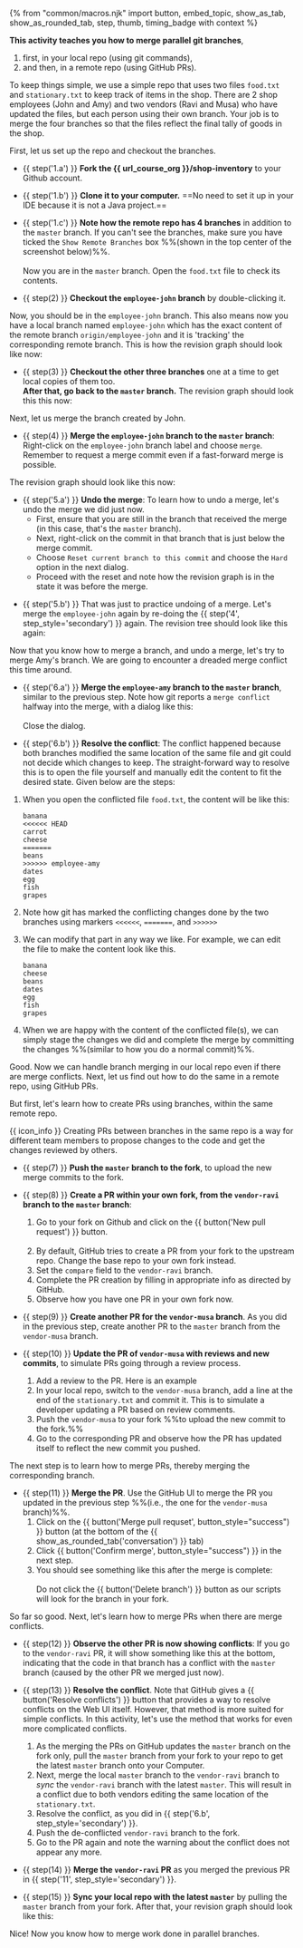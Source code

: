 {% from "common/macros.njk" import button, embed_topic, show_as_tab, show_as_rounded_tab, step, thumb, timing_badge with context %}

<box seamless type="success" icon=":fab-github:" add-class="lead" icon-size="2x">

**This activity teaches you how to merge parallel git branches**,
1. first, in your local repo (using git commands),
1. and then, in a remote repo (using GitHub PRs).

</box>

<box type="success" icon=":fas-map-signs:" icon-size="2x">

To keep things simple, we use a simple repo that uses two files `food.txt` and `stationary.txt` to keep track of items in the shop. There are 2 shop employees (John and Amy) and two vendors (Ravi and Musa) who have updated the files, but each person using their own branch. Your job is to merge the four branches so that the files reflect the final tally of goods in the shop.

First, let us set up the repo and checkout the branches.
</box>

* {{ step('1.a') }} **Fork the {{ url_course_org }}/shop-inventory** to your Github account.

* {{ step('1.b') }} **Clone it to your computer.** ==No need to set it up in your IDE because it is not a Java project.==

* {{ step('1.c') }} **Note how the remote repo has 4 branches** in addition to the `master` branch. If you can't see the branches, make sure you have ticked the `Show Remote Branches` box %%(shown in the top center of the screenshot below)%%.<br>
  <pic src="images/after-cloning.png"></pic><br>
  Now you are in the `master` branch. Open the `food.txt` file to check its contents.

* {{ step(2) }} **Checkout the `employee-john` branch** by double-clicking it.

<div class="indented-level2">
<panel type="light" header=":fas-play-circle: See an animation of this step" minimized >
<p/>
<pic src="images/checkout-branch.gif"/>
</panel>

Now, you should be in the `employee-john` branch. This also means now you have a local branch named `employee-john` which has the exact content of the remote branch `origin/employee-john` and it is <tooltip content="i.e., git knows that this branch is meant to be a copy of the corresponding remote branch">'tracking' the corresponding remote branch</tooltip>. This is how the revision graph should look like now:
<br>
<pic src="images/after-checking-out-branch.png" width="682"/>
</div>

* {{ step(3) }} **Checkout the other three branches** one at a time to get local copies of them too.<br>
**After that, go back to the `master` branch.** The revision graph should look this this now:<br>
<pic src="images/checkout-master-again.png"></pic>

<box type="success" icon=":fas-map-signs:" icon-size="2x">

Next, let us merge the branch created by John.
</box>

* {{ step(4) }} **Merge the `employee-john` branch to the `master` branch**: Right-click on the `employee-john` branch label and choose `merge`. Remember to request a merge commit even if a fast-forward merge is possible.

<div class="indented-level2">

<panel type="light" header=":fas-play-circle: See an animation of this step" minimized >

<pic src="images/merging-branch-employee-john.gif" />
</panel>
<p/>
The revision graph should look like this now:<br>
<pic src="images/after-merging-branch-employee-john.png"></pic>
</div>

* {{ step('5.a') }} **Undo the merge**: To learn how to undo a merge, let's undo the merge we did just now.
  * First, ensure that you are still in the branch that received the merge (in this case, that's the `master` branch).
  * Next, right-click on the commit in that branch that is just below the merge commit.
  * Choose `Reset current branch to this commit` and choose the `Hard` option in the next dialog.
  * Proceed with the reset and note how the revision graph is in the state it was before the merge.


<panel type="light" header=":fas-play-circle: See an animation of this step" add-class="d-block pl-5" minimized >

<pic src="images/undo-merge.gif" />
</panel>
<p/>

* {{ step('5.b') }} That was just to practice undoing of a merge. Let's merge the `employee-john` again by re-doing the {{ step('4', step_style='secondary') }} again. The revision tree should look like this again:<br>
  <pic src="images/after-merging-branch-employee-john.png"></pic>

<box type="success" icon=":fas-map-signs:" icon-size="2x">

Now that you know how to merge a branch, and undo a merge, let's try to merge Amy's branch. We are going to encounter a dreaded merge conflict this time around.
</box>


* {{ step('6.a') }} **Merge the `employee-amy` branch to the `master` branch**, similar to the previous step. Note how git reports a `merge conflict` halfway into the merge, with a dialog like this:<br>
  <pic src="images/merge-conflict-dialog.png"></pic><br>
  Close the dialog.

<span id="6b">

* {{ step('6.b') }} **Resolve the conflict**: The conflict happened because both branches modified the same location of the same file and git could not decide which changes to keep. The straight-forward way to resolve this is to open the file yourself and manually edit the content to fit the desired state. Given below are the steps:
<div class="indented-level2">

1. When you open the conflicted file `food.txt`, the content will be like this:
   ```
   banana
   <<<<<< HEAD
   carrot
   cheese
   =======
   beans
   >>>>>> employee-amy
   dates
   egg
   fish
   grapes

   ```

1. Note how git has marked the conflicting changes done by the two branches using markers `<<<<<<`, `=======`, and `>>>>>>`
1. We can modify that part in any way we like. For example, we can edit the file to make the content look like this.
   ```
   banana
   cheese
   beans
   dates
   egg
   fish
   grapes

   ```
1. When we are happy with the content of the conflicted file(s), we can simply stage the changes we did and complete the merge by committing the changes %%(similar to how you do a normal commit)%%.

<div class="indented-level2">

<panel type="light" header=":fas-play-circle: See an animation of this step" minimized >

<pic src="images/commit-after-deconflicting.gif" />
</panel>
<p/>
</div>

</div>
</span>

<box type="success" icon=":fas-map-signs:" icon-size="2x">

Good. Now we can handle branch merging in our local repo even if there are merge conflicts. Next, let us find out how to do the same in a remote repo, using GitHub PRs.

But first, let's learn how to create PRs using branches, within the same remote repo.

{{ icon_info }} Creating PRs between branches in the same repo is a way for different team members to propose changes to the code and get the changes reviewed by others.
</box>

* {{ step(7) }} **Push the `master` branch to the fork**, to upload the new merge commits to the fork.<br>
  <pic src="images/push-master.png"></pic>

* {{ step(8) }} **Create a PR within your own fork, from the `vendor-ravi` branch to the `master` branch**:
  1. Go to your fork on Github and click on the {{ button('New pull request') }} button.<br><br>
    <pic src="images/new-pull-request.png"></pic>
  1. By default, GitHub tries to create a PR from your fork to the upstream repo. Change the base repo to your own fork instead.<br>
     <pic src="images/choose-fork-as-base.png">
  1. Set the `compare` field to the `vendor-ravi` branch.<br>
     <pic src="images/choose-vendor-ravi.png"></pic>
  1. Complete the PR creation by filling in appropriate info as directed by GitHub.<br>
     <pic src="images/create-pr-for-vendor-ravi.png" class="border" />
  1. Observe how you have one PR in your own fork now.<br>
     <pic src="images/after-creating-pr-for-vendor-ravi.png" />

* {{ step(9) }} **Create another PR for the `vendor-musa` branch**. As you did in the previous step, create another PR to the `master` branch from the `vendor-musa` branch.

* {{ step(10) }} **Update the PR of `vendor-musa` with reviews and new commits**, to simulate PRs going through a review process.
  1. Add a review to the PR. Here is an example<br>
     <pic src="images/review-pr.png">
  1. In your local repo, switch to the `vendor-musa` branch, add a line at the end of the `stationary.txt` and commit it. This is to simulate a developer updating a PR based on review comments.<br>
     <pic src="images/add-commit-to-vendor-musa.png">
  1. Push the `vendor-musa` to your fork %%to upload the new commit to the fork.%%
  1. Go to the corresponding PR and observe how the PR has updated itself to reflect the new commit you pushed.

<box type="success" icon=":fas-map-signs:" icon-size="2x">

The next step is to learn how to merge PRs, thereby merging the corresponding branch.
</box>
<span id="11">

* {{ step(11) }} **Merge the PR**. Use the GitHub UI to merge the PR you updated in the previous step %%(i.e., the one for the `vendor-musa` branch)%%.
  1. Click on the {{ button('Merge pull requset', button_style="success") }} button (at the bottom of the {{ show_as_rounded_tab('conversation') }} tab)<br>
     <pic src="images/click-merge-button.png" />
  1. Click {{ button('Confirm merge', button_style="success") }} in the next step.<br>
     <pic src="images/confirm-merge.png" />
  1. You should see something like this after the merge is complete:<br>
     <pic src="images/pr-merged.png" /><br>
     Do not click the {{ button('Delete branch') }} button as our scripts will look for the branch in your fork.
</span>

<box type="success" icon=":fas-map-signs:" icon-size="2x">

So far so good. Next, let's learn how to merge PRs when there are merge conflicts.
</box>

* {{ step(12) }} **Observe the other PR is now showing conflicts**: If you go to the `vendor-ravi` PR, it will show something like this at the bottom, indicating that the code in that branch has a conflict with the `master` branch (caused by the other PR we merged just now).<br>
  <pic src="images/pr-shows-conflict.png"></pic>

* {{ step(13) }} **Resolve the conflict**. Note that GitHub gives a {{ button('Resolve conflicts') }} button that provides a way to resolve conflicts on the Web UI itself. However, that method is more suited for simple conflicts. In this activity, let's use the method that works for even more complicated conflicts.
  1. As the merging the PRs on GitHub updates the `master` branch on the fork only, pull the `master` branch from your fork to your repo to get the latest `master` branch onto your Computer.
  1. Next, merge the local `master` branch to the `vendor-ravi` branch to _sync_ the `vendor-ravi` branch with the latest `master`. This will result in a conflict due to both vendors editing the same location of the `stationary.txt`.
  1. Resolve the conflict, <trigger trigger="click" for="modal:w6activity-6.b">as you did in {{ step('6.b', step_style='secondary') }}</trigger>.
  1. Push the de-conflicted `vendor-ravi` branch to the fork.
  1. Go to the PR again and note the warning about the conflict does not appear any more.

<modal large header="Step 6.b (for reference)" id="modal:w6activity-6.b">
  <include src="activity-fragment.md#6b"/>
</modal>

* {{ step(14) }} **Merge the `vendor-ravi` PR** as you merged the previous PR in {{ step('11', step_style='secondary') }}.

<panel header="Step 11 (for reference)" add-class="d-block ml-5" minimized>
<include src="activity-fragment.md#11" />
</panel>
<p/>

* {{ step(15) }} **Sync your local repo with the latest `master`** by pulling the `master` branch from your fork. After that, your revision graph should look like this:<br>
  <pic src="images/after-pulling-updated-master.png"></pic>

<box type="success" icon=":fas-map-signs:" icon-size="2x">

Nice! Now you know how to merge work done in parallel branches.
</box>
